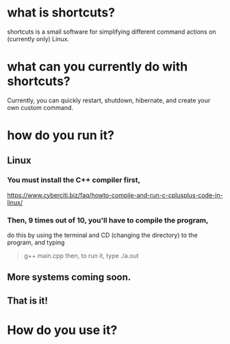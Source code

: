 # what is shortcuts?
shortcuts is a small software for simplifying different command actions on (currently only) Linux.

# what can you currently do with shortcuts?
Currently, you can quickly restart, shutdown, hibernate, and create your own custom command.

# how do you run it?
 ## Linux 
  ### You must install the C++ compiler first,
   https://www.cyberciti.biz/faq/howto-compile-and-run-c-cplusplus-code-in-linux/

  ### Then, 9 times out of 10, you'll have to compile the program, 
  do this by using the terminal and CD (changing the directory) to the program, and typing
  > g++ main.cpp
  then, to run it, type
  > ./a.out
 ## More systems coming soon.
 
 ## That is it!

# How do you use it?
